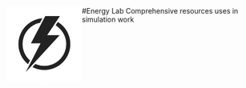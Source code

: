 <img src="/images/EL_logo.jpg" width="150" align = "left">
#Energy Lab
Comprehensive resources uses in simulation work

